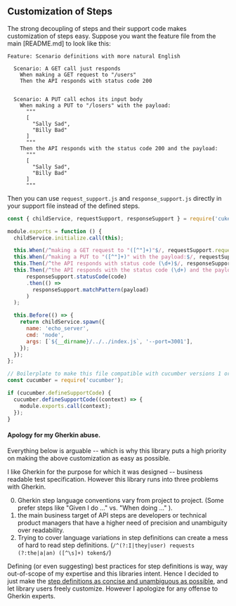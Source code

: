 ## Customization of Steps

The strong decoupling of steps and their support code makes customization of steps easy.  Suppose you want the feature file from the main [README.md] to look like this:

```cucumber
Feature: Scenario definitions with more natural English

  Scenario: A GET call just responds
    When making a GET request to "/users"
    Then the API responds with status code 200


  Scenario: A PUT call echos its input body
    When making a PUT to "/losers" with the payload:
      """
      [
        "Sally Sad",
        "Billy Bad"
      ]
      """
    Then the API responds with the status code 200 and the payload:
      """
      [
        "Sally Sad",
        "Billy Bad"
      ]
      """
```

Then you can use `request_support.js` and `response_support.js` directly in your support file instead of the defined steps.


```javascript
const { childService, requestSupport, responseSupport } = require('cukelib');

module.exports = function () {
  childService.initialize.call(this);

  this.When(/^making a GET request to "([^"]+)"$/, requestSupport.requestGET);
  this.When(/^making a PUT to "([^"]+)" with the payload:$/, requestSupport.requestPUT);
  this.Then(/^the API responds with status code (\d+)$/, responseSupport.statusCode);
  this.Then(/^the API responds with the status code (\d+) and the payload:$/, (code, payload) =>
      responseSupport.statusCode(code)
      .then(() =>
        responseSupport.matchPattern(payload)
      )
  );

  this.Before(() => {
    return childService.spawn({
      name: 'echo_server',
      cmd: 'node',
      args: [`${__dirname}/../../index.js`, '--port=3001'],
    });
  });
};

// Boilerplate to make this file compatible with cucumber versions 1 or 2
const cucumber = require('cucumber');

if (cucumber.defineSupportCode) {
  cucumber.defineSupportCode((context) => {
    module.exports.call(context);
  });
}
```

#### Apology for my Gherkin abuse.

Everything below is arguable -- which is why this library puts a high priority on making the above customization as easy as possible.

I like Gherkin for the purpose for which it was designed -- business readable test specification. However this library runs into three problems with Gherkin.

0. Gherkin step language conventions vary from project to project. (Some prefer steps like "Given I do ..." vs. "When doing ..." ).
0. the main business target of API steps are developers or technical product managers that have a higher need of precision and unambiguity over readability.
0. Trying to cover language variations in step definitions can create a mess of hard to read step definitions. (`/^(?:I|they|user) requests (?:the|a|an) ([^\s]+) token$/`)

Defining (or even suggesting) best practices for step definitions is way, way out-of-scope of my expertise and this libraries intent. Hence I decided to just make the [step definitions as concise and unambiguous as possible](README.md#step-definitions-conventions), and let library users freely customize. However I apologize for any offense to Gherkin experts.
